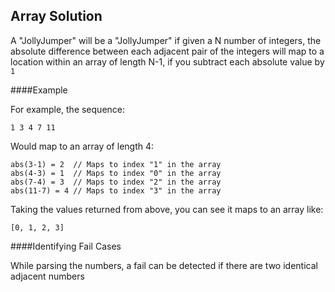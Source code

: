 ## Array Solution

A "JollyJumper" will be a "JollyJumper" if given a N number of integers, the absolute difference between each adjacent pair of the integers will map to a location within an array of length N-1, if you subtract each absolute value by `1`

####Example

For example, the sequence:

    1 3 4 7 11

Would map to an array of length 4:

    abs(3-1) = 2  // Maps to index "1" in the array
    abs(4-3) = 1  // Maps to index "0" in the array
    abs(7-4) = 3  // Maps to index "2" in the array
    abs(11-7) = 4 // Maps to index "3" in the array

Taking the values returned from above, you can see it maps to an array like:

    [0, 1, 2, 3]

####Identifying Fail Cases

While parsing the numbers, a fail can be detected if there are two identical adjacent numbers

